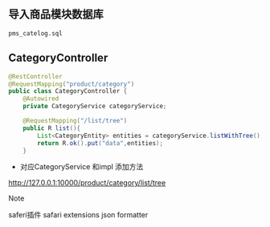 ## 导入商品模块数据库

	pms_catelog.sql

## CategoryController
```java
@RestController
@RequestMapping("product/category")
public class CategoryController {
    @Autowired
    private CategoryService categoryService;

    @RequestMapping("/list/tree")
    public R list(){
        List<CategoryEntity> entities = categoryService.listWithTree();
        return R.ok().put("data",entities);
    }
```

- 对应CategoryService 和impl 添加方法

http://127.0.0.1:10000/product/category/list/tree

>[!note]
>saferi插件 safari extensions json formatter